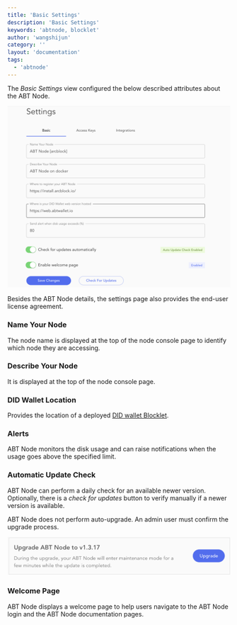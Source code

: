```yaml
---
title: 'Basic Settings'
description: 'Basic Settings'
keywords: 'abtnode, blocklet'
author: 'wangshijun'
category: ''
layout: 'documentation'
tags:
  - 'abtnode'
---
```


The _Basic Settings_ view configured the below described attributes about the ABT Node.

![](./images/node-settings-2-en.png)

Besides the ABT Node details, the settings page also provides the end-user license agreement.

### Name Your Node

The node name is displayed at the top of the node console page to identify which node they are accessing.

### Describe Your Node

It is displayed at the top of the node console page.

### DID Wallet Location

Provides the location of a deployed [DID wallet Blocklet](https://store.blocklet.dev/blocklet/z8iZpnScvjjeeyYZQoHSdXm4GQTqcfTTGkyPP).

### Alerts

ABT Node monitors the disk usage and can raise notifications when the usage goes above the specified limit.

### Automatic Update Check

ABT Node can perform a daily check for an available newer version. Optionally, there is a _check for updates_ button to verify manually if a newer version is available.

ABT Node does not perform auto-upgrade. An admin user must confirm the upgrade process.

![](./images/node-settings-upgrade-en.png)

### Welcome Page

ABT Node displays a welcome page to help users navigate to the ABT Node login and the ABT Node documentation pages.

